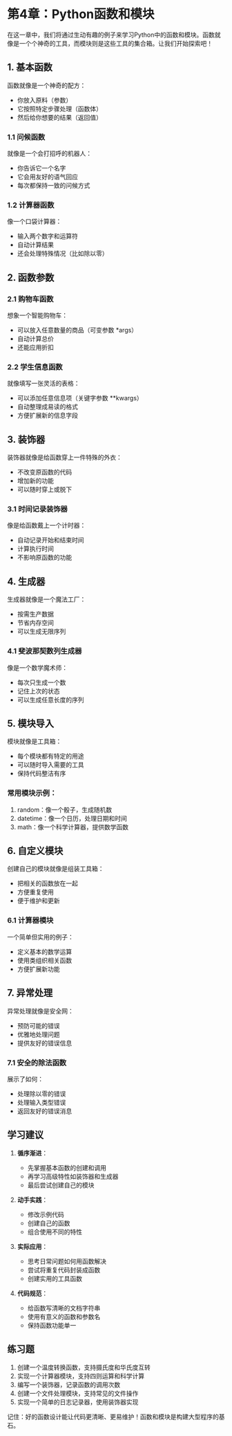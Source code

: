 # 第4章：Python函数和模块

在这一章中，我们将通过生动有趣的例子来学习Python中的函数和模块。函数就像是一个个神奇的工具，而模块则是这些工具的集合箱。让我们开始探索吧！

## 1. 基本函数

函数就像是一个神奇的配方：
- 你放入原料（参数）
- 它按照特定步骤处理（函数体）
- 然后给你想要的结果（返回值）

### 1.1 问候函数
就像是一个会打招呼的机器人：
- 你告诉它一个名字
- 它会用友好的语气回应
- 每次都保持一致的问候方式

### 1.2 计算器函数
像一个口袋计算器：
- 输入两个数字和运算符
- 自动计算结果
- 还会处理特殊情况（比如除以零）

## 2. 函数参数

### 2.1 购物车函数
想象一个智能购物车：
- 可以放入任意数量的商品（可变参数 *args）
- 自动计算总价
- 还能应用折扣

### 2.2 学生信息函数
就像填写一张灵活的表格：
- 可以添加任意信息项（关键字参数 **kwargs）
- 自动整理成易读的格式
- 方便扩展新的信息字段

## 3. 装饰器

装饰器就像是给函数穿上一件特殊的外衣：
- 不改变原函数的代码
- 增加新的功能
- 可以随时穿上或脱下

### 3.1 时间记录装饰器
像是给函数戴上一个计时器：
- 自动记录开始和结束时间
- 计算执行时间
- 不影响原函数的功能

## 4. 生成器

生成器就像是一个魔法工厂：
- 按需生产数据
- 节省内存空间
- 可以生成无限序列

### 4.1 斐波那契数列生成器
像是一个数学魔术师：
- 每次只生成一个数
- 记住上次的状态
- 可以生成任意长度的序列

## 5. 模块导入

模块就像是工具箱：
- 每个模块都有特定的用途
- 可以随时导入需要的工具
- 保持代码整洁有序

### 常用模块示例：
1. random：像一个骰子，生成随机数
2. datetime：像一个日历，处理日期和时间
3. math：像一个科学计算器，提供数学函数

## 6. 自定义模块

创建自己的模块就像是组装工具箱：
- 把相关的函数放在一起
- 方便重复使用
- 便于维护和更新

### 6.1 计算器模块
一个简单但实用的例子：
- 定义基本的数学运算
- 使用类组织相关函数
- 方便扩展新功能

## 7. 异常处理

异常处理就像是安全网：
- 预防可能的错误
- 优雅地处理问题
- 提供友好的错误信息

### 7.1 安全的除法函数
展示了如何：
- 处理除以零的错误
- 处理输入类型错误
- 返回友好的错误消息

## 学习建议

1. **循序渐进**：
   - 先掌握基本函数的创建和调用
   - 再学习高级特性如装饰器和生成器
   - 最后尝试创建自己的模块

2. **动手实践**：
   - 修改示例代码
   - 创建自己的函数
   - 组合使用不同的特性

3. **实际应用**：
   - 思考日常问题如何用函数解决
   - 尝试将重复代码封装成函数
   - 创建实用的工具函数

4. **代码规范**：
   - 给函数写清晰的文档字符串
   - 使用有意义的函数和参数名
   - 保持函数功能单一

## 练习题

1. 创建一个温度转换函数，支持摄氏度和华氏度互转
2. 实现一个计算器模块，支持四则运算和科学计算
3. 编写一个装饰器，记录函数的调用次数
4. 创建一个文件处理模块，支持常见的文件操作
5. 实现一个简单的日志记录器，使用装饰器实现

记住：好的函数设计能让代码更清晰、更易维护！函数和模块是构建大型程序的基石。 